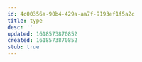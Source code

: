 ```yaml
---
id: 4c00356a-90b4-429a-aa7f-9193ef1f5a2c
title: type
desc: ''
updated: 1618573870852
created: 1618573870852
stub: true
---
```



